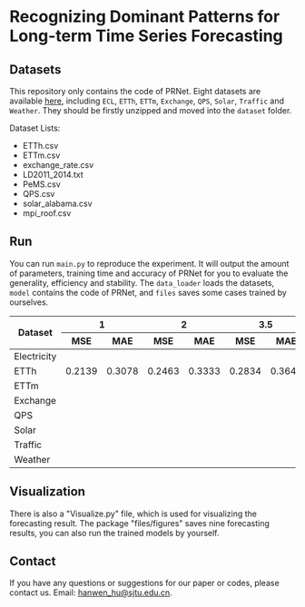 # Recognizing Dominant Patterns for Long-term Time Series Forecasting

## Datasets
This repository only contains the code of PRNet. Eight datasets are available [here](https://github.com/Hanwen-Hu/Time-Series-Datasets), including `ECL`, `ETTh`, `ETTm`, `Exchange`, `QPS`, `Solar`, `Traffic` and `Weather`. They should be firstly unzipped and moved into the `dataset` folder.

Dataset Lists: 
* ETTh.csv
* ETTm.csv
* exchange_rate.csv
* LD2011_2014.txt
* PeMS.csv
* QPS.csv
* solar_alabama.csv
* mpi_roof.csv


## Run
You can run `main.py` to reproduce the experiment. It will output the amount of parameters, training time and accuracy of PRNet for you to evaluate the generality, efficiency and stability. 
The `data_loader` loads the datasets, `model` contains the code of PRNet, and `files` saves some cases trained by ourselves.

<table>
<thead>
<tr>
<th rowspan="2">Dataset</th>
<th colspan="2">1</th>
<th colspan="2">2</th>
<th colspan="2">3.5</th>
<th colspan="2">7.5</th>
</tr>
<tr>
<th>MSE</th><th>MAE</th>
<th>MSE</th><th>MAE</th>
<th>MSE</th><th>MAE</th>
<th>MSE</th><th>MAE</th>
</tr>
</thead>
<tbody>
<tr>
<td>Electricity</td>
</tr>
<tr>
<td>ETTh</td>
<td>0.2139</td><td>0.3078</td>
<td>0.2463</td><td>0.3333</td>
<td>0.2834</td><td>0.3643</td>
<td>0.2463</td><td>0.3333</td>
</tr>
<tr>
<td>ETTm</td>
</tr>
<tr>
<td>Exchange</td>
</tr>
<tr>
<td>QPS</td>
</tr>
<tr>
<td>Solar</td>
</tr>
<tr>
<td>Traffic</td>
</tr>
<tr>
<td>Weather</td>
</tr>
</tbody>
</table>


## Visualization
There is also a "Visualize.py" file, which is used for visualizing the forecasting result.
The package "files/figures" saves nine forecasting results, you can also run the trained models by yourself.

## Contact
If you have any questions or suggestions for our paper or codes, please contact us. Email: hanwen_hu@sjtu.edu.cn.

